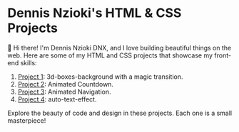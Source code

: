 # Dennis Nzioki's HTML & CSS Projects

👋 Hi there! I'm Dennis Nzioki DNX, and I love building beautiful things on the web. Here are some of my HTML and CSS projects that showcase my front-end skills:

1. [Project 1](link-to-project1): 3d-boxes-background with a magic transition.
2. [Project 2](link-to-project2): Animated Countdown.
3. [Project 3](link-to-project2): Animated Navigation.
4. [Project 4](link-to-project2): auto-text-effect.
   

Explore the beauty of code and design in these projects. Each one is a small masterpiece!
